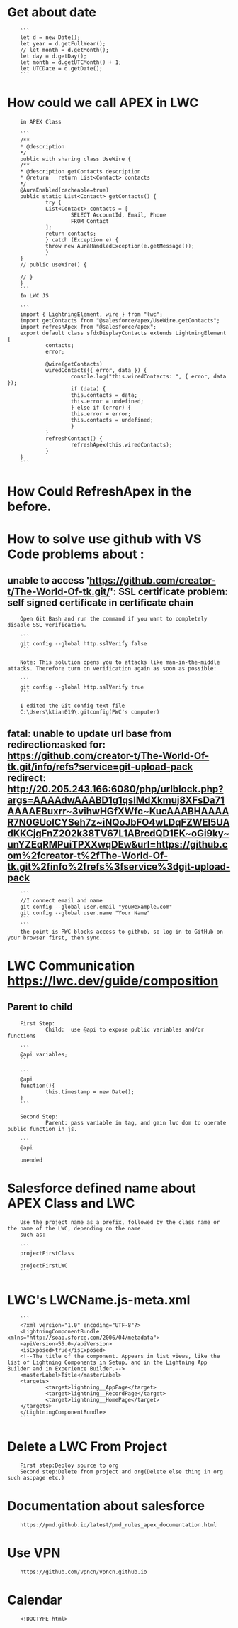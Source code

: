 # Get about date

        ```
        let d = new Date();
        let year = d.getFullYear();
        // let month = d.getMonth();
        let day = d.getDay();
        let month = d.getUTCMonth() + 1;
        let UTCDate = d.getDate();
        ```

# How could we call APEX in LWC

        in APEX Class

        ```
        /**
        * @description
        */
        public with sharing class UseWire {
        /**
        * @description getContacts description
        * @return   return List<Contact> contacts
        */
        @AuraEnabled(cacheable=true)
        public static List<Contact> getContacts() {
                try {
                List<Contact> contacts = [
                        SELECT AccountId, Email, Phone
                        FROM Contact
                ];
                return contacts;
                } catch (Exception e) {
                throw new AuraHandledException(e.getMessage());
                }
        }
        // public useWire() {

        // }
        }
        ```
        In LWC JS

        ```
        import { LightningElement, wire } from "lwc";
        import getContacts from "@salesforce/apex/UseWire.getContacts";
        import refreshApex from "@salesforce/apex";
        export default class sfdxDisplayContacts extends LightningElement {
                contacts;
                error;

                @wire(getContacts)
                wiredContacts({ error, data }) {
                        console.log("this.wiredContacts: ", { error, data });
                        if (data) {
                        this.contacts = data;
                        this.error = undefined;
                        } else if (error) {
                        this.error = error;
                        this.contacts = undefined;
                        }
                }
                refreshContact() {
                        refreshApex(this.wiredContacts);
                }
        }
        ```

# How Could RefreshApex in the before.

# How to solve use github with VS Code problems about :

## unable to access 'https://github.com/creator-t/The-World-Of-tk.git/': SSL certificate problem: self signed certificate in certificate chain

        Open Git Bash and run the command if you want to completely disable SSL verification.

        ```
        git config --global http.sslVerify false
        ```

        Note: This solution opens you to attacks like man-in-the-middle attacks. Therefore turn on verification again as soon as possible:

        ```
        git config --global http.sslVerify true
        ```

        I edited the Git config text file
        C:\Users\ktian019\.gitconfig(PWC's computer)

## fatal: unable to update url base from redirection:asked for: https://github.com/creator-t/The-World-Of-tk.git/info/refs?service=git-upload-pack redirect: http://20.205.243.166:6080/php/urlblock.php?args=AAAAdwAAABD1g1qsIMdXkmuj8XFsDa71AAAAEBuxrr~3vihwHGfXWfc~KucAAABHAAAAR7N0GUoICYSeh7z~iNQoJbFO4wLDqFZWEl5UAdKKCjgFnZ202k38TV67L1ABrcdQD1EK~oGi9ky~unYZEqRMPuiTPXXwqDEw&url=https://github.com%2fcreator-t%2fThe-World-Of-tk.git%2finfo%2frefs%3fservice%3dgit-upload-pack

        ```
        //I connect email and name
        git config --global user.email "you@example.com"
        git config --global user.name "Your Name"
        ```
        ```
        the point is PWC blocks access to github, so log in to GitHub on your browser first, then sync.

# LWC Communication https://lwc.dev/guide/composition

## Parent to child

        First Step:
                Child:  use @api to expose public variables and/or functions

        ```
        @api variables;
        ```

        ```
        @api
        function(){
                this.timestamp = new Date();
        }
        ```

        Second Step:
                Parent: pass variable in tag, and gain lwc dom to operate public function in js.

        ```
        @api

        unended

# Salesforce defined name about APEX Class and LWC

        Use the project name as a prefix, followed by the class name or the name of the LWC, depending on the name.
        such as:

        ```
        projectFirstClass

        projectFirstLWC
        ```

# LWC's LWCName.js-meta.xml

        ```
        <?xml version="1.0" encoding="UTF-8"?>
        <LightningComponentBundle xmlns="http://soap.sforce.com/2006/04/metadata">
        <apiVersion>55.0</apiVersion>
        <isExposed>true</isExposed>
        <!--The title of the component. Appears in list views, like the list of Lightning Components in Setup, and in the Lightning App Builder and in Experience Builder.-->
        <masterLabel>Title</masterLabel>
        <targets>
                <target>lightning__AppPage</target>
                <target>lightning__RecordPage</target>
                <target>lightning__HomePage</target>
        </targets>
        </LightningComponentBundle>
        ```

# Delete a LWC From Project

        First step:Deploy source to org
        Second step:Delete from project and org(Delete else thing in org such as:page etc.)

# Documentation about salesforce

        https://pmd.github.io/latest/pmd_rules_apex_documentation.html

# Use VPN

        https://github.com/vpncn/vpncn.github.io
        
# Calendar

        <!DOCTYPE html>
<html lang="en">
<head>
    <meta charset="UTF-8">
    <meta http-equiv="X-UA-Compatible" content="IE=edge">
    <meta name="viewport" content="width=device-width, initial-scale=1.0">
    <title>Document</title>
    <style>
            .wrap {
            width: 600px;
            border: 5px solid rgb(253, 108, 108);
            border-radius: 20px;
            margin: 50px auto;
            padding: 20px;
            background-color: rgb(10, 188, 242);
        }

        .head {
            display: flex;
            justify-content: space-between;
            padding: 10px;
            border-bottom: 3px solid rgb(253, 108, 108);
        }

        .title {
            display: flex;
            justify-content: space-between;
            margin-top: 10px;
        }

        .date {
            display: flex;
            flex-wrap: wrap;
        }

        .date>div {
            width: calc(600px / 8);
            height: 35px;
            box-sizing: border-box;
            line-height: 35px;
            margin: 20px 5px 0;
            text-align: center;

        }
    </style>
</head>
<body>
     <div class="wrap">
                <div class="head">
                    <div class="nowDate"></div>
                    <div><select name="" id="year"></select>年</div>
                    <div><select name="" id="month"></select>月</div>
                    <button id="btn">返回今天</button>
                    <div class="switch">
                        <button id="pre">&lt;</button>
                        <button id="next">&gt;</button>
                    </div>
                </div>
                <!-- 星期 -->
                <div class="title"></div>
                <!-- 日期 -->
                <div class="date"></div>
            </div>
</body>
<script>
    main()
    function main(){
          //获取date的父级盒子
          var oDate = document.querySelector('.date')
        //获取年月的父盒子
        var oYear = document.getElementById('year');
        var oMonth = document.getElementById('month');
        var oTitle = document.querySelector('.title');
        console.log(oTitle)
        var oNowDate = document.querySelector('.nowDate');
        var weekArr = ['星期日', '星期一', '星期二', '星期三', '星期四', '星期五', '星期六'];
        //获取当前实时年月日
        var now = new Date();
        //获取当前日期中的年
        var a = now.getFullYear();
        console.log(a);
        //获取当前的月份 只能为0-11，所以后面+1
        var b = now.getMonth() + 1;
        //获取当前的日
        var c = now.getDate();
        console.log(a, b, c);
        initView();

        function initView() {
            //1.循环创建出星期
            for (var i = 0; i < 7; i++) {
                var oWeek = document.createElement('div');
                oWeek.className = 'week';
                oWeek.innerHTML = weekArr[i];
                oTitle.appendChild(oWeek);
            }
            //2.循环创建年份
            for (var year = 1990; year <= 3000; year++) {
                createOption(year, year, oYear);
            }
            for (var month = 1; month <= 12; month++) {
                createOption(month, month, oMonth);
            }
            //3.显示在左上角nowDate中
            oNowDate.innerHTML = a + "年" + b + "月";
            //显示在年月选项卡中
            showSelect(a, b);
            //4.处理下面的日期
            showDates();
            //5.当选项卡改变的时候
            change();
            //6.切换日期
            preNextClick();
            //7.返回今天
            btn.onclick=function(){
                location.reload();//一键刷新
            }

        }
        //6.切换日期函数
        function preNextClick(){
            //先给pre绑定点击事件
            pre.onclick = function(){
                //先获取选项卡中的value值
                var yearNow = oYear.value;
                var monthNow = oMonth.value;
                monthNow--;
                if(monthNow == 0){
                    monthNow = 12;
                    yearNow--
                }
                //调用显示日期的函数
                showDates();
                showSelect(yearNow, monthNow);
                //改变左上角日期
                oNowDate.innerHTML = yearNow + '年' + monthNow +'月'

            }
                 //先给next绑定点击事件
                 next.onclick = function(){
                //先获取选项卡中的value值
                var yearNow = oYear.value;
                var monthNow = oMonth.value;
                monthNow++;
                if(monthNow == 13){
                    monthNow = 1;
                    yearNow++
                }
                //调用显示日期的函数
                showDates();
                showSelect(yearNow, monthNow);
                //改变左上角日期
                oNowDate.innerHTML = yearNow + '年' + monthNow +'月'

            }
        }
        //5.当选项卡改变的时候函数
        function change(){
            //当年改变的时候
            oYear.onchange = function(){
                showDates();
                //改变左上角的年月
                oNowDate.innerHTML = `${oYear.value}年${oMonth.value}`
            }
            oMonth.onchange =function(){
                showDates();
                   //改变左上角的年月
                   oNowDate.innerHTML = `${oYear.value}年${oMonth.value}`
            }
        }


        //获取当前月份的1号是星期几
        function getDays(year,month){
            var d = new Date(year,month,1).getDay();
            return d;
        }
        //获取当前月份有几天
        function getDatesOfMonth(year,month){
            var d = new Date(year,month + 1,0);// 创建日期对象
           return  d.getDate()//获取日期的天数
        }



        //根据当前选项卡中的值来显示日期
        function showDates(){
            oDate.innerHTML = '';
            var year  = oYear.value;
            var month = oMonth.value - 1;
            //创建没有日期的盒子
            for(var i = 0;i <getDays(year,month);i++ ){
                var oDiv = document.createElement('div');
                oDiv.innerHTML = '';
                oDate.appendChild(oDiv)
            }
            //创建有日期的盒子
            for(var i = 1;i <= getDatesOfMonth(year,month,);i++){
                var oDiv = document.createElement('div');
                oDiv.innerHTML = i;
                oDiv.style.background = 'red';
                //让实时日期高亮
                if(oDiv.innerHTML == c){
                    oDiv.style.border = `2px solid yellow`;
                }
                oDate.appendChild(oDiv)

            }
        }
        //显示在年月的选项卡中的函数
        function showSelect(year, month) {
            oYear.value = year;
            oMonth.value = month;
        }


        //创建option的函数
        function createOption(text, value, parent) {
            var option = document.createElement('option') //
            option.innerHTML = text;
            option.value = value;
            parent.appendChild(option);
        }
    }
/*

1.完成基本布局
2.js部分
    1.循环创建出星期
    2.处理年月列表表单
        1.获取年月的父盒子
        2.循环创建年份  月份
3.获取当前的日期
    1.显示在左上角的newDate中
    2.显示在年月的选项卡中
4.处理下面的日期
    1.循环创建出当前选项卡中的日期
        1.先创建出当前选项卡中的日期
            1.先创建空盒子
            2.再创建出有日期的盒子
            3让实时日期高亮
5.当选项卡改变时
    1 调用显示日期的函数
    2 改变左上角的年月
6.处理上下切换
    1. 绑定点击事件
    2.获取当前选项卡中的value值
    3.改变选项卡
    4.改变下面的日期
    5.改变左上角的年月
7.处理返回今天

*/
</script>
</html>
```
git status
git add
git commit
```




